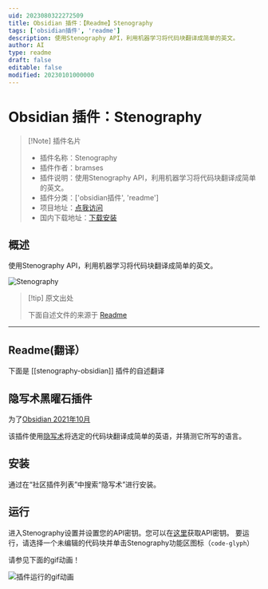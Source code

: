 ```yaml
---
uid: 2023080322272509
title: Obsidian 插件：【Readme】Stenography
tags: ['obsidian插件', 'readme']
description: 使用Stenography API，利用机器学习将代码块翻译成简单的英文。
author: AI
type: readme
draft: false
editable: false
modified: 20230101000000
---
```


# Obsidian 插件：Stenography

> [!Note] 插件名片
> - 插件名称：Stenography
> - 插件作者：bramses
> - 插件说明：使用Stenography API，利用机器学习将代码块翻译成简单的英文。
> - 插件分类：['obsidian插件', 'readme']
> - 项目地址：[点我访问](https://github.com/bramses/stenography-obsidian)
> - 国内下载地址：[下载安装](https://pkmer.cn/products/plugin/pluginMarket/?stenography-obsidian)

## 概述

使用Stenography API，利用机器学习将代码块翻译成简单的英文。

![Stenography](https://cdn.pkmer.cn/covers/stenography-obsidian_new.gif!pkmer)

> [!tip] 原文出处
> 
>下面自述文件的来源于 [Readme](https://ghproxy.net/https://raw.githubusercontent.com/bramses/stenography-obsidian/master/README.md)
> 

---

## Readme(翻译）

下面是 [[stenography-obsidian]] 插件的自述翻译


## 隐写术黑曜石插件

为了[Obsidian 2021年10月](https://publish.obsidian.md/hub/11+-+Events/Obsidian+October+2021)

该插件使用[隐写术](https://stenography.dev/)将选定的代码块翻译成简单的英语，并猜测它所写的语言。

## 安装

通过在“社区插件列表”中搜索“隐写术”进行安装。

## 运行

进入Stenography设置并设置您的API密钥。您可以在[这里](https://stenography.dev/dashboard)获取API密钥。
要运行，请选择一个未编辑的代码块并单击Stenography功能区图标（`code-glyph`）

请参见下面的gif动画！

![插件运行的gif动画](./assets/obsidian-steno.gif)



